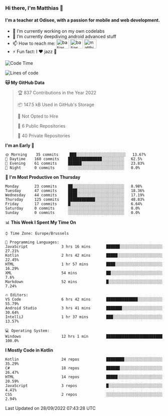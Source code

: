 ### Hi there, I'm Matthias 👋

#### I'm a teacher at Odisee, with a passion for mobile and web development.

- 🔭 I’m currently working on my own codelabs
- 🌱 I’m currently deepdiving android advanced stuff
- 📫 How to reach me: <a href="https://dev.to/batjas" target="_blank"><img align="center" src="https://raw.githubusercontent.com/rahuldkjain/github-profile-readme-generator/master/src/images/icons/Social/devto.svg" alt="batjas" height="30" width="40" /></a>
<a href="https://twitter.com/batjas" target="_blank"><img align="center" src="https://raw.githubusercontent.com/rahuldkjain/github-profile-readme-generator/master/src/images/icons/Social/twitter.svg" alt="batjas" height="30" width="40" /></a>
<a href="https://linkedin.com/in/matthiasdruwé" target="_blank"><img align="center" src="https://raw.githubusercontent.com/rahuldkjain/github-profile-readme-generator/master/src/images/icons/Social/linked-in-alt.svg" alt="matthiasdruwé" height="30" width="40" /></a>
- ⚡ Fun fact: I ❤ jazz 🎷


<!--START_SECTION:waka-->
![Code Time](http://img.shields.io/badge/Code%20Time-429%20hrs%2045%20mins-blue)

![Lines of code](https://img.shields.io/badge/From%20Hello%20World%20I%27ve%20Written-229%20Thousand%20lines%20of%20code-blue)

**🐱 My GitHub Data** 

> 🏆 837 Contributions in the Year 2022
 > 
> 📦 147.5 kB Used in GitHub's Storage 
 > 
> 🚫 Not Opted to Hire
 > 
> 📜 6 Public Repositories 
 > 
> 🔑 40 Private Repositories  
 > 
**I'm an Early 🐤** 

```text
🌞 Morning    35 commits     ███░░░░░░░░░░░░░░░░░░░░░░   13.67% 
🌆 Daytime    160 commits    ███████████████░░░░░░░░░░   62.5% 
🌃 Evening    61 commits     ██████░░░░░░░░░░░░░░░░░░░   23.83% 
🌙 Night      0 commits      ░░░░░░░░░░░░░░░░░░░░░░░░░   0.0%

```
📅 **I'm Most Productive on Thursday** 

```text
Monday       23 commits     ██░░░░░░░░░░░░░░░░░░░░░░░   8.98% 
Tuesday      47 commits     ████░░░░░░░░░░░░░░░░░░░░░   18.36% 
Wednesday    44 commits     ████░░░░░░░░░░░░░░░░░░░░░   17.19% 
Thursday     125 commits    ████████████░░░░░░░░░░░░░   48.83% 
Friday       17 commits     █░░░░░░░░░░░░░░░░░░░░░░░░   6.64% 
Saturday     0 commits      ░░░░░░░░░░░░░░░░░░░░░░░░░   0.0% 
Sunday       0 commits      ░░░░░░░░░░░░░░░░░░░░░░░░░   0.0%

```


📊 **This Week I Spent My Time On** 

```text
⌚︎ Time Zone: Europe/Brussels

💬 Programming Languages: 
JavaScript               3 hrs 16 mins       ██████░░░░░░░░░░░░░░░░░░░   27.21% 
Kotlin                   2 hrs 42 mins       █████░░░░░░░░░░░░░░░░░░░░   22.45% 
HTML                     1 hr 57 mins        ████░░░░░░░░░░░░░░░░░░░░░   16.29% 
XML                      54 mins             ██░░░░░░░░░░░░░░░░░░░░░░░   7.6% 
Markdown                 52 mins             █░░░░░░░░░░░░░░░░░░░░░░░░   7.24%

🔥 Editors: 
VS Code                  6 hrs 42 mins       ██████████████░░░░░░░░░░░   55.79% 
Android Studio           3 hrs 41 mins       ███████░░░░░░░░░░░░░░░░░░   30.64% 
IntelliJ                 1 hr 37 mins        ███░░░░░░░░░░░░░░░░░░░░░░   13.57%

💻 Operating System: 
Windows                  12 hrs 1 min        █████████████████████████   100.0%

```

**I Mostly Code in Kotlin** 

```text
Kotlin                   24 repos            ████████░░░░░░░░░░░░░░░░░   35.29% 
C#                       18 repos            ██████░░░░░░░░░░░░░░░░░░░   26.47% 
HTML                     14 repos            █████░░░░░░░░░░░░░░░░░░░░   20.59% 
JavaScript               3 repos             █░░░░░░░░░░░░░░░░░░░░░░░░   4.41% 
CSS                      2 repos             ░░░░░░░░░░░░░░░░░░░░░░░░░   2.94%

```



 Last Updated on 28/09/2022 07:43:28 UTC
<!--END_SECTION:waka-->

